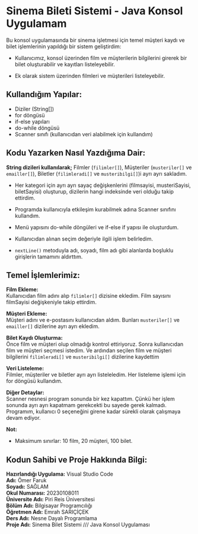 # Sinema Bileti Sistemi - Java Konsol Uygulamam

Bu konsol uygulamasında bir sinema işletmesi için temel müşteri kaydı ve bilet işlemlerinin yapıldığı bir sistem geliştirdim:<p/>
- Kullanıcımız, konsol üzerinden film ve müşterilerin bilgilerini girerek bir bilet oluşturabilir ve kayıtları listeleyebilir.<p/>
- Ek olarak sistem üzerinden filmleri ve müşterileri listeleyebilir.<br/>

## Kullandığım Yapılar:
* Diziler (String[])
* for döngüsü
* if-else yapıları
* do-while döngüsü
* Scanner sınıfı (kullanıcıdan veri alabilmek için kullandım)

## Kodu Yazarken Nasıl Yazdığıma Dair:

**String dizileri kullanılarak;**
Filmler (`filimler[]`),
Müşteriler (`musteriler[]` ve `emailler[]`),
Biletler (`filimleradi[]` ve `musteribilgi[]`)i ayrı ayrı sakladım.

- Her kategori için ayrı ayrı sayaç değişkenlerini (filmsayisi, musteriSayisi, biletSayisi) oluşturup, dizilerin hangi indeksinde veri olduğu takip ettirdim.

- Programda kullanıcıyla etkileşim kurabilmek adına Scanner sınıfını kullandım.

- Menü yapısını do-while döngüleri ve if-else if yapısı ile oluşturdum.

- Kullanıcıdan alınan seçim değeriyle ilgili işlem belirledim.

- `nextLine()` metoduyla adı, soyadı, film adı gibi alanlarda boşluklu girişlerin tamamını aldırttım.

## Temel İşlemlerimiz:<br/>
**Film Ekleme:**<br/>
Kullanıcıdan film adını alıp `filimler[]` dizisine ekledim.
Film sayısını filmSayisi değişkeniyle takip ettirdim.

**Müşteri Ekleme:**<br/>
Müşteri adını ve e-postasını kullanıcıdan aldım.
Bunları `musteriler[]` ve `emailler[]` dizilerine ayrı ayrı ekledim.

**Bilet Kaydı Oluşturma:**<br/>
Önce film ve müşteri olup olmadığı kontrol ettiriyoruz.
Sonra kullanıcıdan film ve müşteri seçmesi istedim.
Ve ardından seçilen film ve müşteri bilgilerini `filimleradi[]` ve `musteribilgi[]` dizilerine kaydettim

**Veri Listeleme:**<br/>
Filmler, müşteriler ve biletler ayrı ayrı listeleledim.
Her listeleme işlemi için for döngüsü kullandım.

**Diğer Detaylar:**<br/>
Scanner nesnesi program sonunda bir kez kapattım. Çünkü her işlem sonunda ayrı ayrı kapatmam gerekcekti bu sayede gerek kalmadı.
Programım, kullanıcı 0 seçeneğini girene kadar sürekli olarak çalışmaya devam ediyor.

**Not:**<br/>
- Maksimum sınırlar: 10 film, 20 müşteri, 100 bilet.


## **Kodun Sahibi ve Proje Hakkında Bilgi:**<br/>

**Hazırlandığı Uygulama:** Visual Studio Code<br/>
**Adı:** Ömer Faruk<br/>
**Soyadı:** SAĞLAM<br/>
**Okul Numarası:** 20230108011<br/>
**Üniversite Adı:** Piri Reis Üniversitesi<br/>
**Bölüm Adı:** Bilgisayar Programcılığı<br/>
**Öğretmen Adı:** Emrah SARIÇİÇEK<br/>
**Ders Adı:** Nesne Dayalı Programlama<br/>
**Proje Adı:** Sinema Bilet Sistemi /// Java Konsol Uygulaması<br/>
